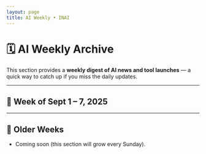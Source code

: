 ```yaml
---
layout: page
title: AI Weekly • INAI
---
```


# 🗓️ AI Weekly Archive

This section provides a **weekly digest of AI news and tool launches** — a quick way to catch up if you miss the daily updates.

---

## 📅 Week of Sept 1 – 7, 2025


---

## 📅 Older Weeks
- Coming soon (this section will grow every Sunday).
